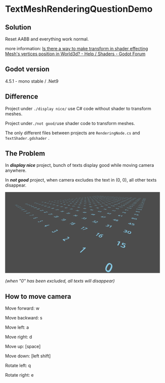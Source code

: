 # TextMeshRenderingQuestionDemo

## Solution

Reset AABB and everything work normal.

more information: [Is there a way to make transform in shader effecting Mesh's vertices position in World3d? - Help / Shaders - Godot Forum](https://forum.godotengine.org/t/is-there-a-way-to-make-transform-in-shader-effecting-meshs-vertices-position-in-world3d/125924)

## Godot version

4.5.1 - mono stable / .Net9

## Difference

Project under `./display nice/`  use C# code without shader to transform meshes.

Project under`./not good/`use shader code to transform meshes.

The only different files between projects are `RenderingNode.cs` and `TextShader.gdshader` .

## The Problem

In ***display nice*** project, bunch of texts display good while moving camera anywhere.

In ***not good*** project, when camera excludes the text in (0, 0), all other texts disappear.

<img src=".\readme.png" alt="readme" style="zoom: 50%;" />

*(when "0" has been excluded, all texts will disappear)*

## How to move camera

Move forward: w

Move backward: s

Move left: a

Move right: d

Move up: [space]

Move down: [left shift]

Rotate left: q

Rotate right: e
